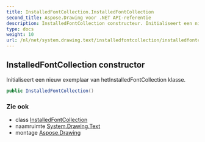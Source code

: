 ```yaml
---
title: InstalledFontCollection.InstalledFontCollection
second_title: Aspose.Drawing voor .NET API-referentie
description: InstalledFontCollection constructeur. Initialiseert een nieuw exemplaar van hetInstalledFontCollection klasse.
type: docs
weight: 10
url: /nl/net/system.drawing.text/installedfontcollection/installedfontcollection/
---
```

## InstalledFontCollection constructor

Initialiseert een nieuw exemplaar van hetInstalledFontCollection klasse.

```csharp
public InstalledFontCollection()
```

### Zie ook

* class [InstalledFontCollection](../)
* naamruimte [System.Drawing.Text](../../installedfontcollection/)
* montage [Aspose.Drawing](../../../)


